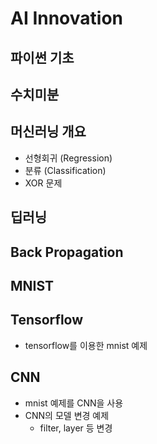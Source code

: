 # AI Innovation

## 파이썬 기초

## 수치미분

## 머신러닝 개요
- 선형회귀 (Regression)
- 분류 (Classification)
- XOR 문제

## 딥러닝

## Back Propagation

## MNIST

## Tensorflow
- tensorflow를 이용한 mnist 예제
## CNN
- mnist 예제를 CNN을 사용
- CNN의 모델 변경 예제
  - filter, layer 등 변경
